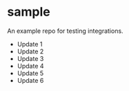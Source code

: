 # sample
An example repo for testing integrations.

- Update 1
- Update 2
- Update 3
- Update 4
- Update 5
- Update 6
